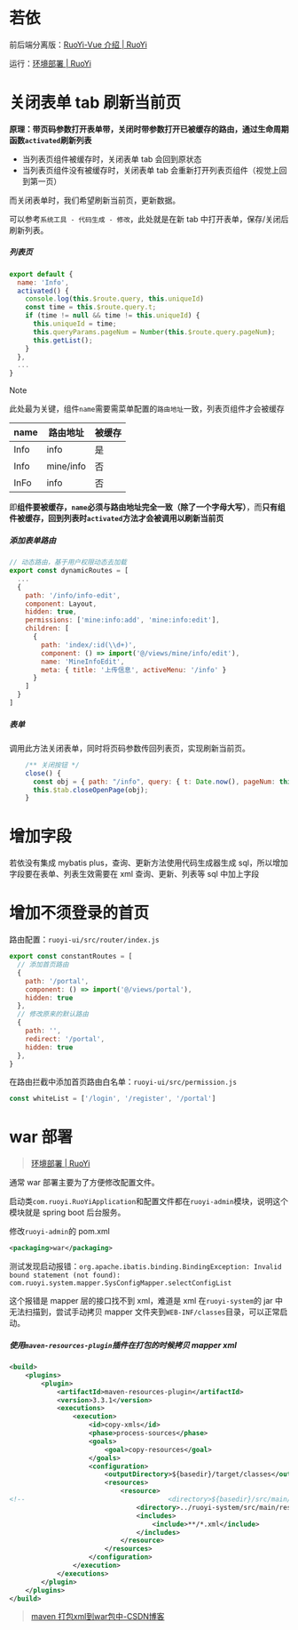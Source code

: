# 若依

前后端分离版：[RuoYi-Vue 介绍 | RuoYi](http://doc.ruoyi.vip/ruoyi-vue/)

运行：[环境部署 | RuoYi](http://doc.ruoyi.vip/ruoyi-vue/document/hjbs.html#运行系统)

# 关闭表单 tab 刷新当前页

**原理：带页码参数打开表单带，关闭时带参数打开已被缓存的路由，通过生命周期函数`activated`刷新列表**

- 当列表页组件被缓存时，关闭表单 tab 会回到原状态
- 当列表页组件没有被缓存时，关闭表单 tab 会重新打开列表页组件（视觉上回到第一页）

而关闭表单时，我们希望刷新当前页，更新数据。

可以参考`系统工具 - 代码生成 - 修改`，此处就是在新 tab 中打开表单，保存/关闭后刷新列表。

##### 列表页

```javascript
export default {
  name: 'Info',
  activated() {
    console.log(this.$route.query, this.uniqueId)
    const time = this.$route.query.t;
    if (time != null && time != this.uniqueId) {
      this.uniqueId = time;
      this.queryParams.pageNum = Number(this.$route.query.pageNum);
      this.getList();
    }
  },
  ...
}
```

> [!NOTE]
>
> 此处最为关键，组件`name`需要需菜单配置的`路由地址`一致，列表页组件才会被缓存
>
> | name | 路由地址  | 被缓存 |
> | ---- | --------- | ------ |
> | Info | info      | 是     |
> | Info | mine/info | 否     |
> | InFo | info      | 否     |
>
> 即**组件要被缓存，`name`必须与路由地址完全一致（除了一个字母大写）**，而**只有组件被缓存，回到列表时`activated`方法才会被调用以刷新当前页**

##### 添加表单路由

```javascript
// 动态路由，基于用户权限动态去加载
export const dynamicRoutes = [
  ...
  {
    path: '/info/info-edit',
    component: Layout,
    hidden: true,
    permissions: ['mine:info:add', 'mine:info:edit'],
    children: [
      {
        path: 'index/:id(\\d+)',
        component: () => import('@/views/mine/info/edit'),
        name: 'MineInfoEdit',
        meta: { title: '上传信息', activeMenu: '/info' }
      }
    ]
  }
]
```

##### 表单

调用此方法关闭表单，同时将页码参数传回列表页，实现刷新当前页。

```javascript
    /** 关闭按钮 */
    close() {
      const obj = { path: "/info", query: { t: Date.now(), pageNum: this.$route.query.pageNum } };
      this.$tab.closeOpenPage(obj);
    }
```

# 增加字段

若依没有集成 mybatis plus，查询、更新方法使用代码生成器生成 sql，所以增加字段要在表单、列表生效需要在 xml 查询、更新、列表等 sql 中加上字段

# 增加不须登录的首页

路由配置：`ruoyi-ui/src/router/index.js`

```javascript
export const constantRoutes = [
  // 添加首页路由
  {
    path: '/portal',
    component: () => import('@/views/portal'),
    hidden: true
  },
  // 修改原来的默认路由
  {
    path: '',
    redirect: '/portal',
    hidden: true
  },
}
```

在路由拦截中添加首页路由白名单：`ruoyi-ui/src/permission.js`

```javascript
const whiteList = ['/login', '/register', '/portal']
```



# war 部署

> [环境部署 | RuoYi](http://doc.ruoyi.vip/ruoyi-vue/document/hjbs.html#后端部署)

通常 war 部署主要为了方便修改配置文件。

启动类`com.ruoyi.RuoYiApplication`和配置文件都在`ruoyi-admin`模块，说明这个模块就是 spring boot 后台服务。

修改`ruoyi-admin`的 pom.xml

```xml
<packaging>war</packaging>
```

测试发现启动报错：`org.apache.ibatis.binding.BindingException: Invalid bound statement (not found): com.ruoyi.system.mapper.SysConfigMapper.selectConfigList`

这个报错是 mapper 层的接口找不到 xml，难道是 xml 在`ruoyi-system`的 jar 中无法扫描到，尝试手动拷贝 mapper 文件夹到`WEB-INF/classes`目录，可以正常启动。

##### 使用`maven-resources-plugin`插件在打包的时候拷贝 mapper xml

```xml
<build>
    <plugins>
        <plugin>
            <artifactId>maven-resources-plugin</artifactId>
            <version>3.3.1</version>
            <executions>
                <execution>
                    <id>copy-xmls</id>
                    <phase>process-sources</phase>
                    <goals>
                        <goal>copy-resources</goal>
                    </goals>
                    <configuration>
                        <outputDirectory>${basedir}/target/classes</outputDirectory>
                        <resources>
                            <resource>
<!--                                    <directory>${basedir}/src/main/java</directory>-->
                                <directory>../ruoyi-system/src/main/resources</directory>
                                <includes>
                                    <include>**/*.xml</include>
                                </includes>
                            </resource>
                        </resources>
                    </configuration>
                </execution>
            </executions>
        </plugin>
    </plugins>
</build>
```

> [maven 打包xml到war包中-CSDN博客](https://blog.csdn.net/u010076603/article/details/102515691)

